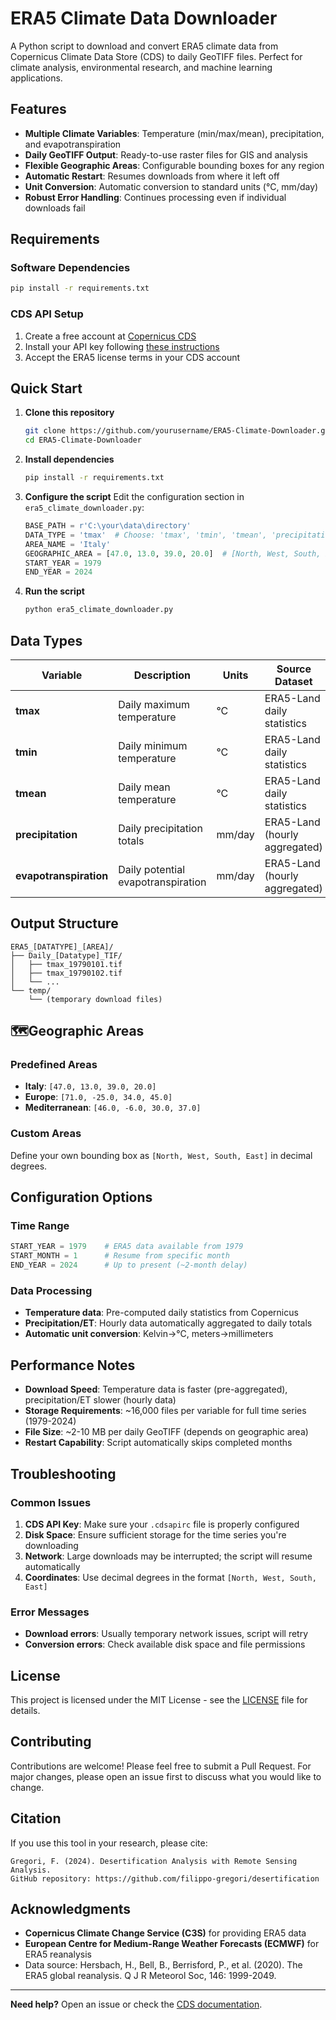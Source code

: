 # ERA5 Climate Data Downloader

A Python script to download and convert ERA5 climate data from Copernicus Climate Data Store (CDS) to daily GeoTIFF files. Perfect for climate analysis, environmental research, and machine learning applications.

## Features

- **Multiple Climate Variables**: Temperature (min/max/mean), precipitation, and evapotranspiration
- **Daily GeoTIFF Output**: Ready-to-use raster files for GIS and analysis
- **Flexible Geographic Areas**: Configurable bounding boxes for any region
- **Automatic Restart**: Resumes downloads from where it left off
- **Unit Conversion**: Automatic conversion to standard units (°C, mm/day)
- **Robust Error Handling**: Continues processing even if individual downloads fail

## Requirements

### Software Dependencies
```bash
pip install -r requirements.txt
```

### CDS API Setup
1. Create a free account at [Copernicus CDS](https://cds.climate.copernicus.eu)
2. Install your API key following [these instructions](https://cds.climate.copernicus.eu/api-how-to)
3. Accept the ERA5 license terms in your CDS account

## Quick Start

1. **Clone this repository**
   ```bash
   git clone https://github.com/yourusername/ERA5-Climate-Downloader.git
   cd ERA5-Climate-Downloader
   ```

2. **Install dependencies**
   ```bash
   pip install -r requirements.txt
   ```

3. **Configure the script**
   Edit the configuration section in `era5_climate_downloader.py`:
   ```python
   BASE_PATH = r'C:\your\data\directory'
   DATA_TYPE = 'tmax'  # Choose: 'tmax', 'tmin', 'tmean', 'precipitation', 'evapotranspiration'
   AREA_NAME = 'Italy'
   GEOGRAPHIC_AREA = [47.0, 13.0, 39.0, 20.0]  # [North, West, South, East]
   START_YEAR = 1979
   END_YEAR = 2024
   ```

4. **Run the script**
   ```bash
   python era5_climate_downloader.py
   ```

## Data Types

| Variable | Description | Units | Source Dataset |
|----------|-------------|-------|----------------|
| **tmax** | Daily maximum temperature | °C | ERA5-Land daily statistics |
| **tmin** | Daily minimum temperature | °C | ERA5-Land daily statistics |
| **tmean** | Daily mean temperature | °C | ERA5-Land daily statistics |
| **precipitation** | Daily precipitation totals | mm/day | ERA5-Land (hourly aggregated) |
| **evapotranspiration** | Daily potential evapotranspiration | mm/day | ERA5-Land (hourly aggregated) |

## Output Structure

```
ERA5_[DATATYPE]_[AREA]/
├── Daily_[Datatype]_TIF/
│   ├── tmax_19790101.tif
│   ├── tmax_19790102.tif
│   └── ...
└── temp/
    └── (temporary download files)
```

## 🗺Geographic Areas

### Predefined Areas
- **Italy**: `[47.0, 13.0, 39.0, 20.0]`
- **Europe**: `[71.0, -25.0, 34.0, 45.0]`
- **Mediterranean**: `[46.0, -6.0, 30.0, 37.0]`

### Custom Areas
Define your own bounding box as `[North, West, South, East]` in decimal degrees.

## Configuration Options

### Time Range
```python
START_YEAR = 1979    # ERA5 data available from 1979
START_MONTH = 1      # Resume from specific month
END_YEAR = 2024      # Up to present (~2-month delay)
```

### Data Processing
- **Temperature data**: Pre-computed daily statistics from Copernicus
- **Precipitation/ET**: Hourly data automatically aggregated to daily totals
- **Automatic unit conversion**: Kelvin→°C, meters→millimeters

## Performance Notes

- **Download Speed**: Temperature data is faster (pre-aggregated), precipitation/ET slower (hourly data)
- **Storage Requirements**: ~16,000 files per variable for full time series (1979-2024)
- **File Size**: ~2-10 MB per daily GeoTIFF (depends on geographic area)
- **Restart Capability**: Script automatically skips completed months

## Troubleshooting

### Common Issues
1. **CDS API Key**: Make sure your `.cdsapirc` file is properly configured
2. **Disk Space**: Ensure sufficient storage for the time series you're downloading
3. **Network**: Large downloads may be interrupted; the script will resume automatically
4. **Coordinates**: Use decimal degrees in the format `[North, West, South, East]`

### Error Messages
- **Download errors**: Usually temporary network issues, script will retry
- **Conversion errors**: Check available disk space and file permissions

## License

This project is licensed under the MIT License - see the [LICENSE](LICENSE) file for details.

## Contributing

Contributions are welcome! Please feel free to submit a Pull Request. For major changes, please open an issue first to discuss what you would like to change.

## Citation

If you use this tool in your research, please cite:
```
Gregori, F. (2024). Desertification Analysis with Remote Sensing Analysis. 
GitHub repository: https://github.com/filippo-gregori/desertification
```

## Acknowledgments

- **Copernicus Climate Change Service (C3S)** for providing ERA5 data
- **European Centre for Medium-Range Weather Forecasts (ECMWF)** for ERA5 reanalysis
- Data source: Hersbach, H., Bell, B., Berrisford, P., et al. (2020). The ERA5 global reanalysis. Q J R Meteorol Soc, 146: 1999-2049.

---

**Need help?** Open an issue or check the [CDS documentation](https://cds.climate.copernicus.eu/cdsapp#!/dataset/reanalysis-era5-land).
